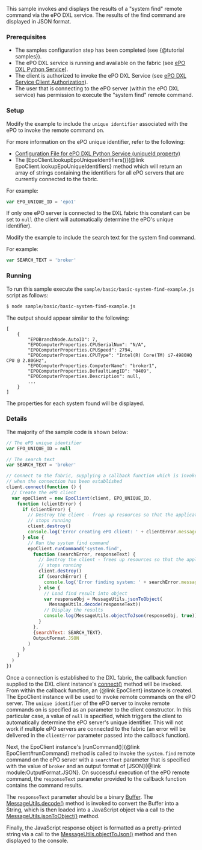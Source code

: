 This sample invokes and displays the results of a "system find" remote command
via the ePO DXL service. The results of the find command are displayed in JSON
format.

### Prerequisites

* The samples configuration step has been completed (see {@tutorial samples}).
* The ePO DXL service is running and available on the fabric (see
  [ePO DXL Python Service](https://github.com/opendxl/opendxl-epo-service-python)).
* The client is authorized to invoke the ePO DXL Service (see 
  [ePO DXL Service Client Authorization](https://opendxl.github.io/opendxl-epo-service-python/pydoc/authorization.html#client-authorization)).
* The user that is connecting to the ePO server (within the ePO DXL service)
  has permission to execute the "system find" remote command.

### Setup

Modify the example to include the `unique identifier` associated with the ePO
to invoke the remote command on.

For more information on the ePO unique identifier, refer to the following:

* [Configuration File for ePO DXL Python Service (uniqueId property)](https://opendxl.github.io/opendxl-epo-service-python/pydoc/configuration.html#dxl-service-configuration-file-dxleposervice-config>)
* The [EpoClient.lookupEpoUniqueIdentifiers()]{@link EpoClient.lookupEpoUniqueIdentifiers}
  method which will return an array of strings containing the identifiers for
  all ePO servers that are currently connected to the fabric.

For example:

```js
var EPO_UNIQUE_ID = 'epo1'
```

If only one ePO server is connected to the DXL fabric this constant can be
set to `null` (the client will automatically determine the ePO's unique
identifier).

Modify the example to include the search text for the system find command.

For example:

```js
var SEARCH_TEXT = 'broker'
```

### Running

To run this sample execute the ``sample/basic/basic-system-find-example.js``
script as follows:

```sh
$ node sample/basic/basic-system-find-example.js
```

The output should appear similar to the following:

```
[
    {
        "EPOBranchNode.AutoID": 7,
        "EPOComputerProperties.CPUSerialNum": "N/A",
        "EPOComputerProperties.CPUSpeed": 2794,
        "EPOComputerProperties.CPUType": "Intel(R) Core(TM) i7-4980HQ CPU @ 2.80GHz",
        "EPOComputerProperties.ComputerName": "broker1",
        "EPOComputerProperties.DefaultLangID": "0409",
        "EPOComputerProperties.Description": null,
        ...
    }
]
```

The properties for each system found will be displayed.

### Details

The majority of the sample code is shown below:

```js
// The ePO unique identifier
var EPO_UNIQUE_ID = null

// The search text
var SEARCH_TEXT = 'broker'

// Connect to the fabric, supplying a callback function which is invoked
// when the connection has been established
client.connect(function () {
  // Create the ePO client
  var epoClient = new EpoClient(client, EPO_UNIQUE_ID,
    function (clientError) {
      if (clientError) {
        // Destroy the client - frees up resources so that the application
        // stops running
        client.destroy()
        console.log('Error creating ePO client: ' + clientError.message)
      } else {
        // Run the system find command
        epoClient.runCommand('system.find',
          function (searchError, responseText) {
            // Destroy the client - frees up resources so that the application
            // stops running
            client.destroy()
            if (searchError) {
              console.log('Error finding system: ' + searchError.message)
            } else {
              // Load find result into object
              var responseObj = MessageUtils.jsonToObject(
                MessageUtils.decode(responseText))
              // Display the results
              console.log(MessageUtils.objectToJson(responseObj, true))
            }
          },
          {searchText: SEARCH_TEXT},
          OutputFormat.JSON
        )
      }
    }
  )
})
```

Once a connection is established to the DXL fabric, the callback function
supplied to the DXL client instance's
[connect()](https://opendxl.github.io/opendxl-client-javascript/jsdoc/Client.html#connect)
method will be invoked. From within the callback function, an {@link EpoClient}
instance is created. The EpoClient instance will be used to invoke remote
commands on the ePO server. The `unique identifier` of the ePO server to invoke
remote commands on is specified as an parameter to the client constructor. In
this particular case, a value of `null` is specified, which triggers the client
to automatically determine the ePO server's unique identifier. This will not
work if multiple ePO servers are connected to the fabric (an error will be
delivered in the `clientError` parameter passed into the callback function).

Next, the EpoClient instance's [runCommand()]{@link EpoClient#runCommand} method
is called to invoke the `system.find` remote command on the ePO server with a
`searchText` parameter that is specified with the value of `broker` and an
output format of [JSON]{@link module:OutputFormat.JSON}. On successful
execution of the ePO remote command, the `responseText` parameter provided to the
callback function contains the command results.

The `responseText` parameter should be a binary
[Buffer](https://nodejs.org/api/buffer.html). The
[MessageUtils.decode()](https://opendxl.github.io/opendxl-bootstrap-javascript/jsdoc/module-MessageUtils.html#.decode)
method is invoked to convert the Buffer into a String, which is then loaded
into a JavaScript object via a call to the 
[MessageUtils.jsonToObject()](https://opendxl.github.io/opendxl-bootstrap-javascript/jsdoc/module-MessageUtils.html#.jsonToObject)
method.

Finally, the JavaScript response object is formatted as a pretty-printed string
via a call to the
[MessageUtils.objectToJson()](https://opendxl.github.io/opendxl-bootstrap-javascript/jsdoc/module-MessageUtils.html#.jsonToObject)
method and then displayed to the console.